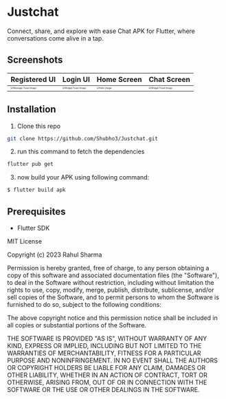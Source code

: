 # Justchat

Connect, share, and explore with ease Chat APK for Flutter, where conversations come alive in a tap.

## Screenshots

|     Registered UI      |Login UI                   |  Home Screen                | Chat Screen |
| ---------------------- | ------------------------- | ----------------------------|-------------|
| <img src="https://github.com/dev-rahul-0/Justchat/assets/114253454/5244f76f-0897-4f62-b014-e4d2dcdb9bd2" alt="Message Toast Image" style="zoom:33%;" /> | <img src="https://github.com/dev-rahul-0/Justchat/assets/114253454/b54691f6-286d-4325-986e-4d2d9200eea8" alt="Widget Toast Image" style="zoom:33%;" /> | <img src="https://github.com/dev-rahul-0/Justchat/assets/114253454/81f2ed92-f684-43b9-a420-cee0c107821a" alt="Hello image" style="zoom:33%;" /> |<img src="https://github.com/dev-rahul-0/Justchat/assets/114253454/fb6d3e77-183e-43d5-bd55-713d12c0b033" alt="Widget Toast Image" style="zoom:33%;" /> |

## Installation

1. Clone this repo
```sh
git clone https://github.com/Shubho3/Justchat.git
```
2. run this command to fetch the dependencies
```sh
flutter pub get
```
3. now build your APK using following command:
```sh
$ flutter build apk 
```

## Prerequisites

- Flutter SDK


MIT License

Copyright (c) 2023 Rahul Sharma

Permission is hereby granted, free of charge, to any person obtaining a copy
of this software and associated documentation files (the "Software"), to deal
in the Software without restriction, including without limitation the rights
to use, copy, modify, merge, publish, distribute, sublicense, and/or sell
copies of the Software, and to permit persons to whom the Software is
furnished to do so, subject to the following conditions:

The above copyright notice and this permission notice shall be included in all
copies or substantial portions of the Software.

THE SOFTWARE IS PROVIDED "AS IS", WITHOUT WARRANTY OF ANY KIND, EXPRESS OR
IMPLIED, INCLUDING BUT NOT LIMITED TO THE WARRANTIES OF MERCHANTABILITY,
FITNESS FOR A PARTICULAR PURPOSE AND NONINFRINGEMENT. IN NO EVENT SHALL THE
AUTHORS OR COPYRIGHT HOLDERS BE LIABLE FOR ANY CLAIM, DAMAGES OR OTHER
LIABILITY, WHETHER IN AN ACTION OF CONTRACT, TORT OR OTHERWISE, ARISING FROM,
OUT OF OR IN CONNECTION WITH THE SOFTWARE OR THE USE OR OTHER DEALINGS IN THE
SOFTWARE.
